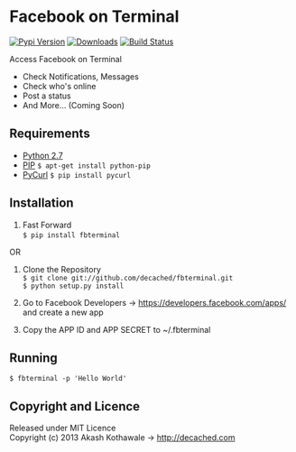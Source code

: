 Facebook on Terminal
===
[![Pypi Version](https://pypip.in/v/fbterminal/badge.png)](https://crate.io/package/fbterminal) [![Downloads](https://pypip.in/d/fbterminal/badge.png)](https://crate.io/package/fbterminal) [![Build Status](https://travis-ci.org/decached/fbterminal.png?branch=master)](https://travis-ci.org/decached/fbterminal)

Access Facebook on Terminal

- Check Notifications, Messages
- Check who's online
- Post a status
- And More... (Coming Soon)

Requirements
---
- [Python 2.7](http://www.python.org/download/releases/2.7.3)
- [PIP](http://pypi.python.org/pypi/pip) `$ apt-get install python-pip`
- [PyCurl](http://pycurl.sourceforge.net) `$ pip install pycurl`

Installation
---
1. Fast Forward  
    `$ pip install fbterminal`

OR

1. Clone the Repository  
	`$ git clone git://github.com/decached/fbterminal.git`  
    `$ python setup.py install`

2. Go to Facebook Developers -> https://developers.facebook.com/apps/ and create a new app

3. Copy the APP ID and APP SECRET to ~/.fbterminal

Running
---
`$ fbterminal -p 'Hello World'`

Copyright and Licence
---
Released under MIT Licence  
Copyright (c) 2013 Akash Kothawale -> http://decached.com
